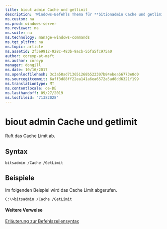 ```yaml
---
title: biout admin Cache und getlimit
description: 'Windows-Befehls Thema für **bitionadmin Cache und getlimit** : Ruft das Cache Limit ab.'
ms.custom: na
ms.prod: windows-server
ms.reviewer: na
ms.suite: na
ms.technology: manage-windows-commands
ms.tgt_pltfrm: na
ms.topic: article
ms.assetid: 2f3e9912-928c-483b-9acb-55fa5fc975a0
author: coreyp-at-msft
ms.author: coreyp
manager: dongill
ms.date: 10/16/2017
ms.openlocfilehash: 3c3a58ad713651268b522307b84ebea66773e8d0
ms.sourcegitcommit: 6aff3d88ff22ea141a6ea6572a5ad8dd6321f199
ms.translationtype: MT
ms.contentlocale: de-DE
ms.lasthandoff: 09/27/2019
ms.locfileid: "71382028"
---
```

# <a name="bitsadmin-cache-and-getlimit"></a>biout admin Cache und getlimit



Ruft das Cache Limit ab.

## <a name="syntax"></a>Syntax

```
bitsadmin /Cache /GetLimit 
```

## <a name="BKMK_examples"></a>Beispiele

Im folgenden Beispiel wird das Cache Limit abgerufen.
```
C:\>bitsadmin /Cache /GetLimit 
```

#### <a name="additional-references"></a>Weitere Verweise

[Erläuterung zur Befehlszeilensyntax](command-line-syntax-key.md)